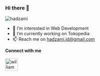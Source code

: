 ### Hi there 👋
<p align="left"> <img src="https://komarev.com/ghpvc/?username=hadzami&label=Profile%20views&color=0e75b6&style=flat" alt="hadzami" /> </p> 

- 👀 I’m interested in Web Development
- 🌱 I’m currently working on Tokopedia
- 📫 Reach me on hadzami.id@gmail.com

**Connect with me**
<br/>
<br/>
<a href="https://www.linkedin.com/in/hadzami" rel="some text " height="30" width="40"><img align="center" src="https://pbs.twimg.com/profile_images/1661161645857710081/6WtDIesg_400x400.png" alt="william" height="40" width="40" /></a>
<br/>
<br/>


<!--
**hadzamimsg/hadzamimsg** is a ✨ _special_ ✨ repository because its `README.md` (this file) appears on your GitHub profile.

Here are some ideas to get you started:

- 🔭 I’m currently working on ...
- 🌱 I’m currently learning ...
- 👯 I’m looking to collaborate on ...
- 🤔 I’m looking for help with ...
- 💬 Ask me about ...
- 📫 How to reach me: ...
- 😄 Pronouns: ...
- ⚡ Fun fact: ...
-->
